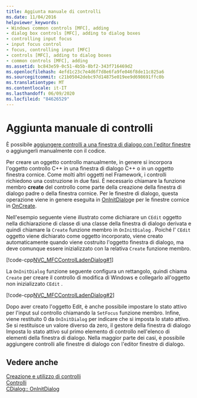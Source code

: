 ```yaml
---
title: Aggiunta manuale di controlli
ms.date: 11/04/2016
helpviewer_keywords:
- Windows common controls [MFC], adding
- dialog box controls [MFC], adding to dialog boxes
- controlling input focus
- input focus control
- focus, controlling input [MFC]
- controls [MFC], adding to dialog boxes
- common controls [MFC], adding
ms.assetid: bc843e59-0c51-4b5b-8bf2-343f716469d2
ms.openlocfilehash: 4efd1c23c7e4d6f7d8e6fa9fe046f8de11c825a6
ms.sourcegitcommit: c21b05042debc97d14875e019ee9d698691ffc0b
ms.translationtype: MT
ms.contentlocale: it-IT
ms.lasthandoff: 06/09/2020
ms.locfileid: "84626529"
---
```

# <a name="adding-controls-by-hand"></a>Aggiunta manuale di controlli

È possibile [aggiungere controlli a una finestra di dialogo con l'editor finestre](using-the-dialog-editor-to-add-controls.md) o aggiungerli manualmente con il codice.

Per creare un oggetto controllo manualmente, in genere si incorpora l'oggetto controllo C++ in una finestra di dialogo C++ o in un oggetto finestra cornice. Come molti altri oggetti nel Framework, i controlli richiedono una costruzione in due fasi. È necessario chiamare la funzione membro **create** del controllo come parte della creazione della finestra di dialogo padre o della finestra cornice. Per le finestre di dialogo, questa operazione viene in genere eseguita in [OnInitDialog](reference/cdialog-class.md#oninitdialog)e per le finestre cornice in [OnCreate](reference/cwnd-class.md#oncreate).

Nell'esempio seguente viene illustrato come dichiarare un `CEdit` oggetto nella dichiarazione di classe di una classe della finestra di dialogo derivata e quindi chiamare la `Create` funzione membro in `OnInitDialog` . Poiché l' `CEdit` oggetto viene dichiarato come oggetto incorporato, viene creato automaticamente quando viene costruito l'oggetto finestra di dialogo, ma deve comunque essere inizializzato con la relativa `Create` funzione membro.

[!code-cpp[NVC_MFCControlLadenDialog#1](codesnippet/cpp/adding-controls-by-hand_1.h)]

La `OnInitDialog` funzione seguente configura un rettangolo, quindi chiama `Create` per creare il controllo di modifica di Windows e collegarlo all'oggetto non inizializzato `CEdit` .

[!code-cpp[NVC_MFCControlLadenDialog#2](codesnippet/cpp/adding-controls-by-hand_2.cpp)]

Dopo aver creato l'oggetto Edit, è anche possibile impostare lo stato attivo per l'input sul controllo chiamando la `SetFocus` funzione membro. Infine, viene restituito 0 da `OnInitDialog` per indicare che si imposta lo stato attivo. Se si restituisce un valore diverso da zero, il gestore della finestra di dialogo Imposta lo stato attivo sul primo elemento di controllo nell'elenco di elementi della finestra di dialogo. Nella maggior parte dei casi, è possibile aggiungere controlli alle finestre di dialogo con l'editor finestre di dialogo.

## <a name="see-also"></a>Vedere anche

[Creazione e utilizzo di controlli](making-and-using-controls.md)<br/>
[Controlli](controls-mfc.md)<br/>
[CDialog:: OnInitDialog](reference/cdialog-class.md#oninitdialog)
